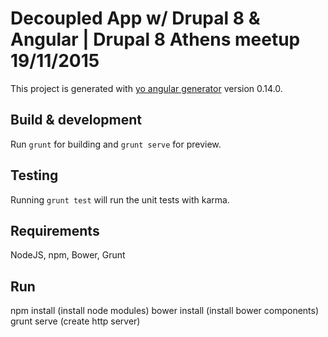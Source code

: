# Decoupled App w/ Drupal 8 & Angular | Drupal 8 Athens meetup 19/11/2015

This project is generated with [yo angular generator](https://github.com/yeoman/generator-angular)
version 0.14.0.

## Build & development

Run `grunt` for building and `grunt serve` for preview.

## Testing

Running `grunt test` will run the unit tests with karma.

## Requirements

NodeJS, npm, Bower, Grunt

## Run

npm install (install node modules)
bower install (install bower components)
grunt serve (create http server)
